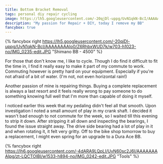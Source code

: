 ```yaml
---
title: Bottom Bracket Removal
tags: personal diy repair cycling
image: https://lh5.googleusercontent.com/-20qjDl-uppg/UvN1qkN-BcI/AAAAAAAAIo0/Z6RhbxWUD7k/w703-h1023-no/IMG_0235-edit.JPG
description: "My passion for Repair + DIY, today I remove my BB"
fancybox: true
---
```


{% fancybox right https://lh5.googleusercontent.com/-20qjDl-uppg/UvN1qkN-BcI/AAAAAAAAIo0/Z6RhbxWUD7k/w703-h1023-no/IMG_0235-edit.JPG "Shimano BB - 4500" %}

For those that don't know me, I like to cycle. Though I do find it difficult to fit the time in, I find it really easy to make it part of my commute to work. Commuting however is pretty hard on your equipment. Especially if you're not afraid of a bit of water. (I'm not, not even horizontal rain!)

<!--more-->

Another passion of mine is repairing things. Buying a complete replacement is always a last resort and it feels really wrong to pay someone to do something knowing full well that I'm more than capable of doing it myself.

I noticed earlier this week that my pedaling didn't feel all that smooth. Upon investigation I noted a small amount of play in my crank shaft. I decided it wasn't bad enough to not commute for the week, so I waited till this evening to strip it down. After stripping it all down and inspecting the bearings, I found the issue straight away. The drive side bearing had a lot of play in it and when rotating it, it felt very gritty. Off to the bike shop tomorrow to buy a replacement, I might even spring for an upgrade to a Dura Ace BB.

{% fancybox right https://lh6.googleusercontent.com/-4dARA9LQpLI/UvN60sc2J6I/AAAAAAAAIpg/zt-LQCTOIBI/w1533-h894-no/IMG_0242-edit.JPG "Tools" %}
